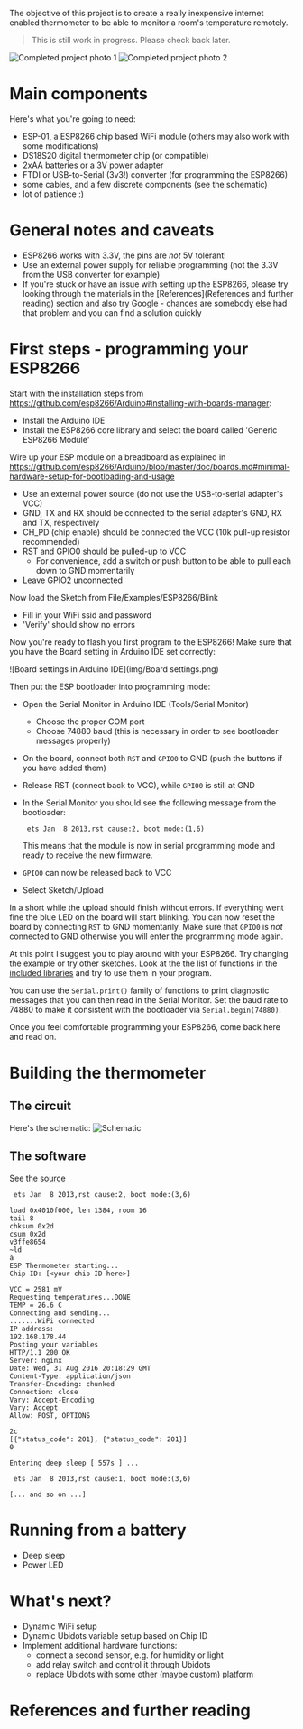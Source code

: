 The objective of this project is to create a really inexpensive internet enabled thermometer to be able to monitor a room's temperature remotely.

>
> This is still work in progress. Please check back later.
> 

  ![Completed project photo 1](img/final-1.jpg)
  ![Completed project photo 2](img/final-2.jpg)
  
# Main components
Here's what you're going to need:
- ESP-01, a ESP8266 chip based WiFi module (others may also work with some modifications)
- DS18S20 digital thermometer chip (or compatible)
- 2xAA batteries or a 3V power adapter
- FTDI or USB-to-Serial (3v3!) converter (for programming the ESP8266)
- some cables, and a few discrete components (see the schematic)
- lot of patience :)

# General notes and caveats
- ESP8266 works with 3.3V, the pins are _not_ 5V tolerant!
- Use an external power supply for reliable programming (not the 3.3V from the USB converter for example)
- If you're stuck or have an issue with setting up the ESP8266, please  try looking through the materials in the [References](References and further reading) section and also try Google - chances are somebody else had that problem and you can find a solution quickly

# First steps - programming your ESP8266
Start with the installation steps from https://github.com/esp8266/Arduino#installing-with-boards-manager:
- Install the Arduino IDE 
- Install the ESP8266 core library and select the board called 'Generic ESP8266 Module'

Wire up your ESP module on a breadboard as explained in https://github.com/esp8266/Arduino/blob/master/doc/boards.md#minimal-hardware-setup-for-bootloading-and-usage
- Use an external power source (do not use the USB-to-serial adapter's VCC)
- GND, TX and RX should be connected to the serial adapter's GND, RX and TX, respectively
- CH_PD (chip enable) should be connected the VCC (10k pull-up resistor recommended)
- RST and GPIO0 should be pulled-up to VCC
  * For convenience, add a switch or push button to be able to pull each down to GND momentarily
- Leave GPIO2 unconnected

Now load the Sketch from File/Examples/ESP8266/Blink
- Fill in your WiFi ssid and password
- 'Verify' should show no errors

Now you're ready to flash you first program to the ESP8266! Make sure that you have the Board setting in Arduino IDE set correctly:

  ![Board settings in Arduino IDE](img/Board settings.png)

Then put the ESP bootloader into programming mode:
- Open the Serial Monitor in Arduino IDE (Tools/Serial Monitor)
  * Choose the proper COM port
  * Choose 74880 baud (this is necessary in order to see bootloader messages properly)
- On the board, connect both `RST` and `GPIO0` to GND (push the buttons if you have added them)
- Release RST (connect back to VCC), while `GPIO0` is still at GND
- In the Serial Monitor you should see the following message from the bootloader:

    ```
     ets Jan  8 2013,rst cause:2, boot mode:(1,6)
    ```
    This means that the module is now in serial programming mode and ready to receive the new firmware.
- `GPIO0` can now be released back to VCC
- Select Sketch/Upload

In a short while the upload should finish without errors. If everything went fine the blue LED on the board will start blinking. You can now reset the board by connecting `RST` to GND momentarily. Make sure that `GPIO0` is _not_ connected to GND otherwise you will enter the programming mode again.

At this point I suggest you to play around with your ESP8266. Try changing the example or try other sketches. Look at the the list of functions in the [included libraries](https://github.com/esp8266/Arduino/blob/master/doc/libraries.md) and try to use them in your program.

You can use the `Serial.print()` family of functions to print diagnostic messages that you can then read in the Serial Monitor. Set the baud rate to 74880 to make it consistent with the bootloader via `Serial.begin(74880)`.

Once you feel comfortable programming your ESP8266, come back here and read on.

# Building the thermometer
## The circuit
Here's the schematic:
![Schematic](img/schematic.png)


## The software
See the [source](src/ESPThermometer/ESPThermometer.ino)

```
 ets Jan  8 2013,rst cause:2, boot mode:(3,6)

load 0x4010f000, len 1384, room 16 
tail 8
chksum 0x2d
csum 0x2d
v3ffe8654
~ld
à
ESP Thermometer starting...
Chip ID: [<your chip ID here>]

VCC = 2581 mV
Requesting temperatures...DONE
TEMP = 26.6 C
Connecting and sending...
.......WiFi connected
IP address: 
192.168.178.44
Posting your variables
HTTP/1.1 200 OK
Server: nginx
Date: Wed, 31 Aug 2016 20:18:29 GMT
Content-Type: application/json
Transfer-Encoding: chunked
Connection: close
Vary: Accept-Encoding
Vary: Accept
Allow: POST, OPTIONS

2c
[{"status_code": 201}, {"status_code": 201}]
0

Entering deep sleep [ 557s ] ...

 ets Jan  8 2013,rst cause:1, boot mode:(3,6)

[... and so on ...]

```

# Running from a battery
- Deep sleep
- Power LED

# What's next?
- Dynamic WiFi setup
- Dynamic Ubidots variable setup based on Chip ID
- Implement additional hardware functions:
  * connect a second sensor, e.g. for humidity or light
  * add relay switch and control it through Ubidots
  * replace Ubidots with some other (maybe custom) platform

# References and further reading

